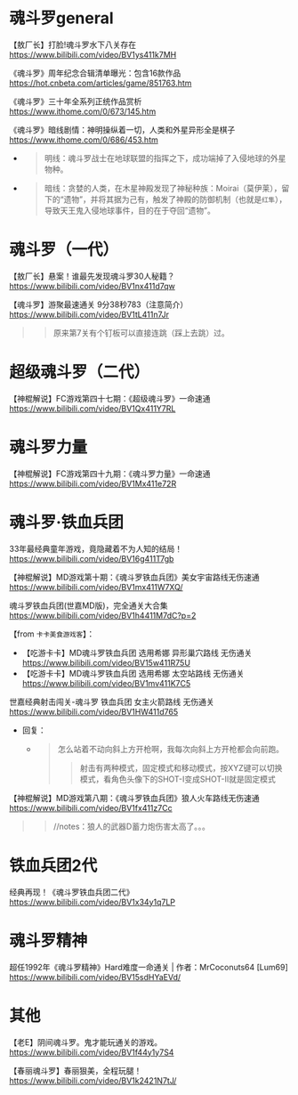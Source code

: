 
# 魂斗罗general

【敖厂长】打脸!魂斗罗水下八关存在 https://www.bilibili.com/video/BV1ys411k7MH

《魂斗罗》周年纪念合辑清单曝光：包含16款作品 https://hot.cnbeta.com/articles/game/851763.htm

《魂斗罗》三十年全系列正统作品赏析 https://www.ithome.com/0/673/145.htm

《魂斗罗》暗线剧情：神明操纵着一切，人类和外星异形全是棋子 https://www.ithome.com/0/686/453.htm
- > 明线：魂斗罗战士在地球联盟的指挥之下，成功端掉了入侵地球的外星物种。
- > 暗线：贪婪的人类，在木星神殿发现了神秘种族：Moirai（莫伊莱），留下的“遗物”，并将其据为己有，触发了神殿的防御机制（也就是`红隼`），导致天王鬼入侵地球事件，目的在于夺回“遗物”。

# 魂斗罗（一代）

【敖厂长】悬案！谁最先发现魂斗罗30人秘籍？ https://www.bilibili.com/video/BV1nx411d7qw

【魂斗罗】游聚最速通关 9分38秒783（注意简介） https://www.bilibili.com/video/BV1tL411n7Jr
>> 原来第7关有个钉板可以直接连跳（踩上去跳）过。

# 超级魂斗罗（二代）

【神棍解说】FC游戏第四十七期：《超级魂斗罗》一命速通 https://www.bilibili.com/video/BV1Qx411Y7RL

# 魂斗罗力量

【神棍解说】FC游戏第四十九期：《魂斗罗力量》一命速通 https://www.bilibili.com/video/BV1Mx411e72R

# 魂斗罗·铁血兵团

33年最经典童年游戏，竟隐藏着不为人知的结局！ https://www.bilibili.com/video/BV16g411T7gb

【神棍解说】MD游戏第十期：《魂斗罗铁血兵团》美女宇宙路线无伤速通 https://www.bilibili.com/video/BV1mx411W7XQ/

魂斗罗铁血兵团(世嘉MD版)，完全通关大合集 https://www.bilibili.com/video/BV1h4411M7dC?p=2

【from `卡卡美食游戏客`】：
- 【吃游卡卡】MD魂斗罗铁血兵团 选用希娜 异形巢穴路线 无伤通关 https://www.bilibili.com/video/BV15w411R75U
- 【吃游卡卡】MD魂斗罗铁血兵团 选用希娜 太空站路线 无伤通关 https://www.bilibili.com/video/BV1mv411K7C5

世嘉经典射击闯关-魂斗罗 铁血兵团 女主火箭路线 无伤通关 https://www.bilibili.com/video/BV1HW411d765
- 回复：
  * > 怎么站着不动向斜上方开枪啊，我每次向斜上方开枪都会向前跑。
    >> 射击有两种模式，固定模式和移动模式，按XYZ键可以切换模式，看角色头像下的SHOT-I变成SHOT-II就是固定模式

【神棍解说】MD游戏第八期：《魂斗罗铁血兵团》狼人火车路线无伤速通 https://www.bilibili.com/video/BV1fx411z7Cc
>> //notes：狼人的武器D蓄力炮伤害太高了。。。

# 铁血兵团2代

经典再现！《魂斗罗铁血兵团二代》 https://www.bilibili.com/video/BV1x34y1q7LP

# 魂斗罗精神

超任1992年《魂斗罗精神》Hard难度一命通关 | 作者：MrCoconuts64 [Lum69] https://www.bilibili.com/video/BV15sdHYaEVd/

# 其他

【老E】阴间魂斗罗。鬼才能玩通关的游戏。 https://www.bilibili.com/video/BV1f44y1y7S4

【春丽魂斗罗】春丽狠美，全程玩腿！ https://www.bilibili.com/video/BV1k2421N7tJ/
